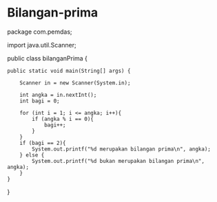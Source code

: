 # Bilangan-prima
package com.pemdas;

import java.util.Scanner;

public class bilanganPrima {
    
    public static void main(String[] args) {
        
        Scanner in = new Scanner(System.in);
        
        int angka = in.nextInt();
        int bagi = 0;
        
        for (int i = 1; i <= angka; i++){
            if (angka % i == 0){
                bagi++;
            }
        }
        if (bagi == 2){
            System.out.printf("%d merupakan bilangan prima\n", angka);
        } else {
            System.out.printf("%d bukan merupakan bilangan prima\n", angka);
        }
    }
}
